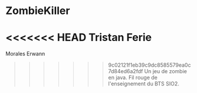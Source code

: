 ZombieKiller
============
<<<<<<< HEAD
Tristan Ferie
=======
Morales Erwann
>>>>>>> 9c02121f1eb39c9dc8585579ea0c7d84ed6a2fdf
Un jeu de zombie en java. Fil rouge de l'enseignement du BTS SIO2.
